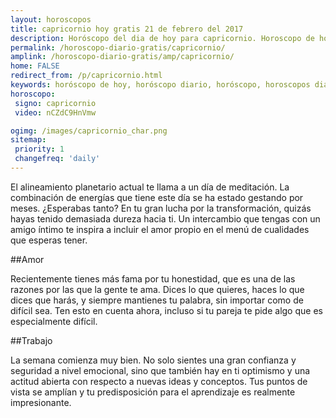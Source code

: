 ```yaml
---
layout: horoscopos
title: capricornio hoy gratis 21 de febrero del 2017 
description: Horóscopo del dia de hoy para capricornio. Horoscopo de hoy 21 de febrero del 2017. Las predicciones de amor, trabajo, vida personal gratis.
permalink: /horoscopo-diario-gratis/capricornio/
amplink: /horoscopo-diario-gratis/amp/capricornio/
home: FALSE
redirect_from: /p/capricornio.html
keywords: horóscopo de hoy, horóscopo diario, horóscopo, horoscopos diarios gratis del dia de hoy, horóscopo diario gratis,horóscopo 2017, horóscopo esperanza gracia, horoscopo capricornio hoy, horoscop, horóscopos gratis, horoscopo capricornio, horoscopo capricornio 2017, Tarot, Astrologia, Zodíaco, capricornio, horoscopo gratis
horoscopo:
 signo: capricornio
 video: nCZdC9HnVmw

ogimg: /images/capricornio_char.png
sitemap:
 priority: 1
 changefreq: 'daily'
---
```



El alineamiento planetario actual te llama a un día de meditación. La combinación de energías que tiene este día se ha estado gestando por meses. ¿Esperabas tanto? En tu gran lucha por la transformación, quizás hayas tenido demasiada dureza hacia ti. Un intercambio que tengas con un amigo íntimo te inspira a incluir el amor propio en el menú de cualidades que esperas tener.

##Amor

Recientemente tienes más fama por tu honestidad, que es una de las razones por las que la gente te ama. Dices lo que quieres, haces lo que dices que harás, y siempre mantienes tu palabra, sin importar como de difícil sea. Ten esto en cuenta ahora, incluso si tu pareja te pide algo que es especialmente difícil.

##Trabajo

La semana comienza muy bien. No solo sientes una gran confianza y seguridad a nivel emocional, sino que también hay en ti optimismo y una actitud abierta con respecto a nuevas ideas y conceptos. Tus puntos de vista se amplían y tu predisposición para el aprendizaje es realmente impresionante.